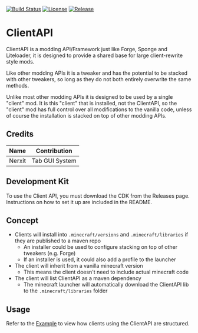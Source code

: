 [![Build Status](https://travis-ci.org/ImpactDevelopment/ClientAPI.svg?branch=master)](https://travis-ci.org/ImpactDevelopment/ClientAPI)
[![License](https://img.shields.io/badge/License-Apache%20License%202.0-blue.svg)](https://github.com/ImpactDevelopment/ClientAPI/blob/master/LICENSE)
[![Release](https://img.shields.io/github/release/ImpactDevelopment/ClientAPI.svg)](https://github.com/ImpactDevelopment/ClientAPI/releases)

# ClientAPI
ClientAPI is a modding API/Framework just like Forge, Sponge and Liteloader, it is designed to provide a shared base for large client-rewrite style mods.

Like other modding APIs it is a tweaker and has the potential to be stacked with other tweakers, so long as they do not both entirely overwrite the same methods.

Unlike most other modding APIs it is designed to be used by a single "client" mod. It is this "client" that is installed, not the ClientAPI, so the "client" mod has full control over all modifications to the vanilla code, unless of course the installation is stacked on top of other modding APIs.

## Credits
| Name                | Contribution         |
|---------------------|----------------------|
| Nerxit              | Tab GUI System       |

## Development Kit
To use the Client API, you must download the CDK from the Releases page. Instructions on how to set it up are included in the README.

## Concept
* Clients will install into `.minecraft/versions` and `.minecraft/libraries` if they are published to a maven repo
  * An installer could be used to configure stacking on top of other tweakers (e.g. Forge)
  * If an installer is used, it could also add a profile to the launcher
* The client will inherit from a vanilla minecraft version
  * This means the client doesn't need to include actual minecraft code
* The client will list ClientAPI as a maven dependency
  * The minecraft launcher will automatically download the ClientAPI lib to the `.minecraft/libraries` folder

## Usage
Refer to the [Example](src/test) to view how clients using the ClientAPI are structured.

